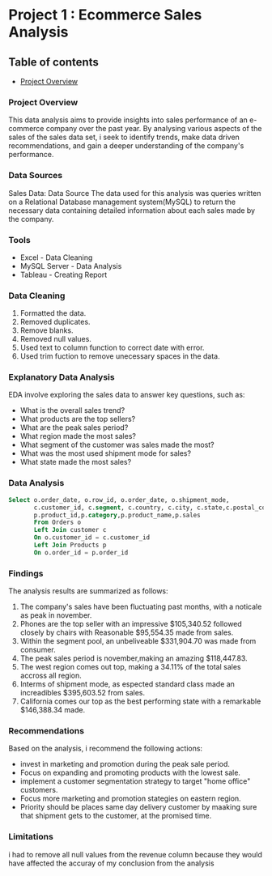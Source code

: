 # Project 1 : Ecommerce Sales Analysis

## Table of contents

- [Project Overview](#project-overview)

### Project Overview

This data analysis aims to provide insights into sales performance of an e-commerce company over the past year. By analysing various aspects of the sales of the sales data set, i seek to identify trends, make data driven recommendations, and gain a deeper understanding of the company's performance.

### Data Sources

Sales Data: Data Source
The data used for this analysis was queries written on a Relational Database management system(MySQL) to return the necessary data containing detailed information about each sales made by the company.

### Tools

- Excel - Data Cleaning
- MySQL Server - Data Analysis
- Tableau - Creating Report

### Data Cleaning

1. Formatted the data.
2. Removed duplicates.
3. Remove blanks.
4. Removed null values.
5. Used text to column function to correct date with error.
6. Used trim fuction to remove unecessary spaces in the data.

### Explanatory Data Analysis 

EDA involve exploring the sales data to answer key questions, such as:

- What is the overall sales trend?
- What products are the top sellers?
- What are the peak sales period?
- What region made the most sales?
- What segment of the customer was sales made the most?
- What was the most used shipment mode for sales?
- What state made the most sales? 

### Data Analysis

```sql
Select o.order_date, o.row_id, o.order_date, o.shipment_mode,
       c.customer_id, c.segment, c.country, c.city, c.state,c.postal_code,c.region
       p.product_id,p.category,p.product_name,p.sales
       From Orders o
       Left Join customer c
       On o.customer_id = c.customer_id
       Left Join Products p
       On o.order_id = p.order_id
```

### Findings

The analysis results are summarized as follows:
1. The company's sales have been fluctuating past months, with a noticale as peak in november.
2. Phones are the top seller with an impressive $105,340.52 followed closely by chairs with Reasonable $95,554.35 made from sales.
3. Within the segment pool, an unbeliveable $331,904.70 was made from consumer.
4. The peak sales period is november,making an amazing $118,447.83.
5. The west region comes out top, making a 34.11% of the total sales accross all region.
6. Interms of shipment mode, as espected standard class made an increadibles $395,603.52 from sales.
7. California comes our top as the best performing state with a remarkable $146,388.34 made.

### Recommendations

Based on the analysis, i recommend the following actions:
- invest in marketing and promotion during the peak sale period.
- Focus on expanding  and promoting products with the lowest sale.
- implement a customer segmentation strategy to target "home office" customers.
- Focus more marketing and promotion stategies on eastern region.
- Priority should be places same day delivery customer by maaking sure that shipment gets to the customer, at the promised time.

### Limitations

i had to remove all null values from the revenue column because they would have affected the accuray of my conclusion from the analysis

